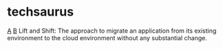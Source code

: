 # techsaurus

[A](#A)  [B](#B)
Lift and Shift: The approach to migrate an application from its existing environment to the cloud environment without any substantial change.

